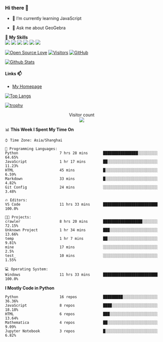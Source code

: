 ### Hi there 👋

<!--
**wuyudi/wuyudi** is a ✨ _special_ ✨ repository because its `README.md` (this file) appears on your GitHub profile.

Here are some ideas to get you started:

- 🔭 I’m currently working on ...
- 👯 I’m looking to collaborate on ...
- 🤔 I’m looking for help with ...

- 📫 How to reach me: ...
- 😄 Pronouns: ...
- ⚡ Fun fact: ...
-->

- 🌱 I’m currently learning JavaScript

- 💬 Ask me about GeoGebra

🌟 **My Skills**  
![](https://img.shields.io/badge/-Svelte-3e74a2?style=flat-square&logo=Svelte&logoColor=fff)
![](https://img.shields.io/badge/-TypeScript-3e74a2?style=flat-square&logo=TypeScript&logoColor=fff)
![](https://img.shields.io/badge/-JavaScript-3e74a2?style=flat-square&logo=JavaScript&logoColor=fff)
![](https://img.shields.io/badge/-Python-3e74a2?style=flat-square&logo=Python&logoColor=fff)
![](https://img.shields.io/badge/-Mathematica-3e74a2?style=flat-square&logo=Wolfram&logoColor=fff)
![](https://img.shields.io/badge/-C%2B%2B-3e74a2?style=flat-square&logo=C%2B%2B&logoColor=fff)

[![Open Source Love](https://badges.frapsoft.com/os/v1/open-source.svg?v=103)](https://github.com/wuyudi/)
[![Visitors](https://visitor-badge.glitch.me/badge?page_id=wuyudi.wuyudi)](https://github.com/wuyudi/)
[![GitHub](https://img.shields.io/github/followers/wuyudi.svg?lable=GitHub&style=social)](https://github.com/wuyudi/)

[![Github Stats](https://github-readme-stats.vercel.app/api?username=wuyudi&show_icons=true)](https://github.com/wuyudi/)

#### Links 📫

* [My Homepage](https://wuyudi.github.io/blog/)

[![Top Langs](https://github-readme-stats.vercel.app/api/top-langs/?username=wuyudi&hide=HTML,jupyter%20notebook&layout=compact)](https://github.com/wuyudi/github-readme-stats)

[![trophy](https://github-profile-trophy.vercel.app/?username=wuyudi&theme=onedark)](https://github.com/ryo-ma/github-profile-trophy)

<p align="center"> 
  Visitor count<br>
  <img src="https://profile-counter.glitch.me/wuyudi/count.svg" />
</p>

<!--START_SECTION:waka-->
📊 **This Week I Spent My Time On** 

```text
⌚︎ Time Zone: Asia/Shanghai

💬 Programming Languages: 
Python                   7 hrs 28 mins       ████████████████░░░░░░░░░   64.65% 
JavaScript               1 hr 17 mins        ██░░░░░░░░░░░░░░░░░░░░░░░   11.23% 
HTML                     45 mins             █░░░░░░░░░░░░░░░░░░░░░░░░   6.59% 
Markdown                 33 mins             █░░░░░░░░░░░░░░░░░░░░░░░░   4.82% 
Git Config               24 mins             ░░░░░░░░░░░░░░░░░░░░░░░░░   3.48%

🔥 Editors: 
VS Code                  11 hrs 33 mins      █████████████████████████   100.0%

🐱‍💻 Projects: 
crawler                  8 hrs 20 mins       ██████████████████░░░░░░░   72.15% 
Unknown Project          1 hr 34 mins        ███░░░░░░░░░░░░░░░░░░░░░░   13.66% 
temp                     1 hr 7 mins         ██░░░░░░░░░░░░░░░░░░░░░░░   9.81% 
mine                     17 mins             ░░░░░░░░░░░░░░░░░░░░░░░░░   2.5% 
test_                    10 mins             ░░░░░░░░░░░░░░░░░░░░░░░░░   1.55%

💻 Operating System: 
Windows                  11 hrs 33 mins      █████████████████████████   100.0%

```

**I Mostly Code in Python** 

```text
Python                   16 repos            █████████░░░░░░░░░░░░░░░░   36.36% 
JavaScript               8 repos             ████░░░░░░░░░░░░░░░░░░░░░   18.18% 
HTML                     6 repos             ███░░░░░░░░░░░░░░░░░░░░░░   13.64% 
Mathematica              4 repos             ██░░░░░░░░░░░░░░░░░░░░░░░   9.09% 
Jupyter Notebook         3 repos             █░░░░░░░░░░░░░░░░░░░░░░░░   6.82%

```



<!--END_SECTION:waka-->
